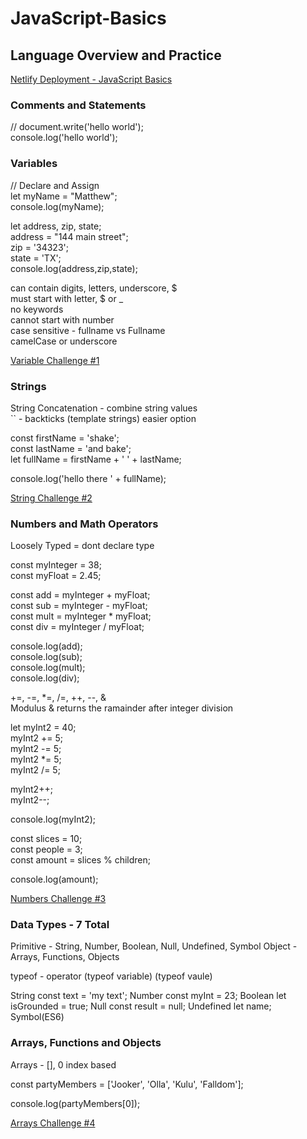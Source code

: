 # JavaScript-Basics

## Language Overview and Practice

[Netlify Deployment - JavaScript Basics](https://web-mjp-javascriptbasics.netlify.app/index.html)

### Comments and Statements

// document.write('hello world');\
console.log('hello world');

### Variables

// Declare and Assign\
let myName = "Matthew";\
console.log(myName);

let address, zip, state;\
address = "144 main street";\
zip = '34323';\
state = 'TX';\
console.log(address,zip,state);

can contain digits, letters, underscore, $\
must start with letter, $ or \_\
no keywords\
cannot start with number\
case sensitive - fullname vs Fullname\
camelCase or underscore

[Variable Challenge #1](https://web-mjp-javascriptbasics.netlify.app/html-challenges/vars.html)

### Strings

String Concatenation - combine string values\
`` - backticks (template strings) easier option

const firstName = 'shake';\
const lastName = 'and bake';\
let fullName = firstName + ' ' + lastName;

console.log('hello there ' + fullName);

[String Challenge #2](https://web-mjp-javascriptbasics.netlify.app/html-challenges/string.html)

### Numbers and Math Operators

Loosely Typed = dont declare type

const myInteger = 38;\
const myFloat = 2.45;

const add = myInteger + myFloat;\
const sub = myInteger - myFloat;\
const mult = myInteger \* myFloat;\
const div = myInteger / myFloat;

console.log(add);\
console.log(sub);\
console.log(mult);\
console.log(div);

+=, -=, \*=, /=, ++, --, &\
Modulus & returns the ramainder after integer division

let myInt2 = 40;\
myInt2 += 5;\
myInt2 -= 5;\
myInt2 \*= 5;\
myInt2 /= 5;

myInt2++;\
myInt2--;

console.log(myInt2);

const slices = 10;\
const people = 3;\
const amount = slices % children;

console.log(amount);

[Numbers Challenge #3](https://web-mjp-javascriptbasics.netlify.app/html-challenges/numbers.html)

### Data Types - 7 Total

Primitive - String, Number, Boolean, Null, Undefined, Symbol
Object - Arrays, Functions, Objects

typeof - operator (typeof variable) (typeof vaule)

String
const text = 'my text';
Number
const myInt = 23;
Boolean
let isGrounded = true;
Null
const result = null;
Undefined
let name;
Symbol(ES6)

### Arrays, Functions and Objects

Arrays - [], 0 index based

const partyMembers = ['Jooker', 'Olla', 'Kulu', 'Falldom'];

console.log(partyMembers[0]);

[Arrays Challenge #4](https://web-mjp-javascriptbasics.netlify.app/html-challenges/arrays.html)
